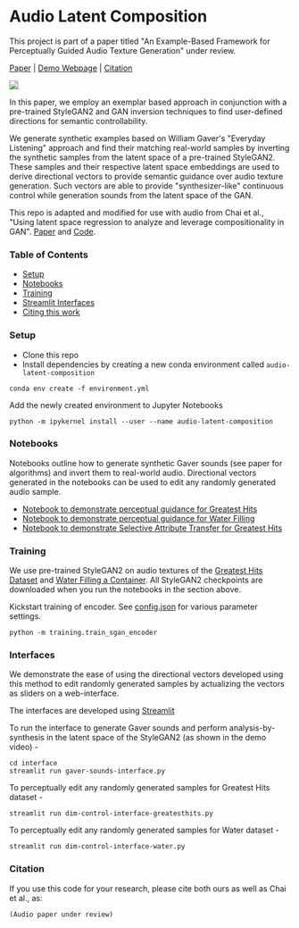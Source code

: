 # Audio Latent Composition

This project is part of a paper titled "An Example-Based Framework for Perceptually Guided Audio Texture Generation" under review.
    
[Paper]() | [Demo Webpage](https://guided-control-by-prototypes.s3.ap-southeast-1.amazonaws.com/audio-guided-generation/index.html) | [Citation](#citation)
    
<img src='resources/feature-diag.png' style="background-color: #cccccc">
    
In this paper, we employ an exemplar based approach in conjunction with a pre-trained StyleGAN2 and GAN inversion techniques to find user-defined directions for semantic controllability. 
     
We generate synthetic examples based on William Gaver's "Everyday Listening" approach and find their matching real-world samples by inverting the synthetic samples from the latent space of a pre-trained StyleGAN2. These samples and their respective latent space embeddings are used to derive directional vectors to provide semantic guidance over audio texture generation. Such vectors are able to provide "synthesizer-like" continuous control while generation sounds from the latent space of the GAN.
    
This repo is adapted and modified for use with audio from Chai et al., "Using latent space regression to analyze and leverage compositionality in GAN".  [Paper](http://arxiv.org/abs/2103.10426) and [Code](https://github.com/chail/latent-composition).

### Table of Contents

* [Setup](#setup) 
* [Notebooks](#notebooks) 
* [Training](#training) 
* [Streamlit Interfaces](#interfaces) 
* [Citing this work](#citation)
     
### Setup
* Clone this repo
* Install dependencies by creating a new conda environment called ```audio-latent-composition```
```
conda env create -f environment.yml
```
Add the newly created environment to Jupyter Notebooks
```
python -m ipykernel install --user --name audio-latent-composition
```
    
### Notebooks
Notebooks outline how to generate synthetic Gaver sounds (see paper for algorithms) and invert them to real-world audio. Directional vectors generated in the notebooks can be used to edit any randomly generated audio sample.

* [Notebook to demonstrate perceptual guidance for Greatest Hits](perceptually_guided_generation/greatesthits-guidance.ipynb)
* [Notebook to demonstrate perceptual guidance for Water Filling](perceptually_guided_generation/water-guidance.ipynb)
* [Notebook to demonstrate Selective Attribute Transfer for Greatest Hits](perceptually_guided_generation/greatesthits-timbrepicker.ipynb)

     

### Training
We use pre-trained StyleGAN2 on audio textures of the [Greatest Hits Dataset](https://andrewowens.com/vis/) and [Water Filling a Container](https://animatedsound.com/ismir2022/metrics/). All StyleGAN2 checkpoints are downloaded when you run the notebooks in the section above.

Kickstart training of encoder. See [config.json](config/config.json) for various parameter settings.
```
python -m training.train_sgan_encoder
```
     
### Interfaces
We demonstrate the ease of using the directional vectors developed using this method to edit randomly generated samples by actualizing the vectors as sliders on a web-interface.   

The interfaces are developed using [Streamlit](https://streamlit.io/)  

To run the interface to generate Gaver sounds and perform analysis-by-synthesis in the latent space of the StyleGAN2 (as shown in the demo video) - 
```
cd interface
streamlit run gaver-sounds-interface.py
```

To perceptually edit any randomly generated samples for Greatest Hits dataset - 
```
streamlit run dim-control-interface-greatesthits.py
```
   
To perceptually edit any randomly generated samples for Water dataset -    
```
streamlit run dim-control-interface-water.py
```
    
### Citation
If you use this code for your research, please cite both ours as well as Chai et al., as:
```
(Audio paper under review)
```

